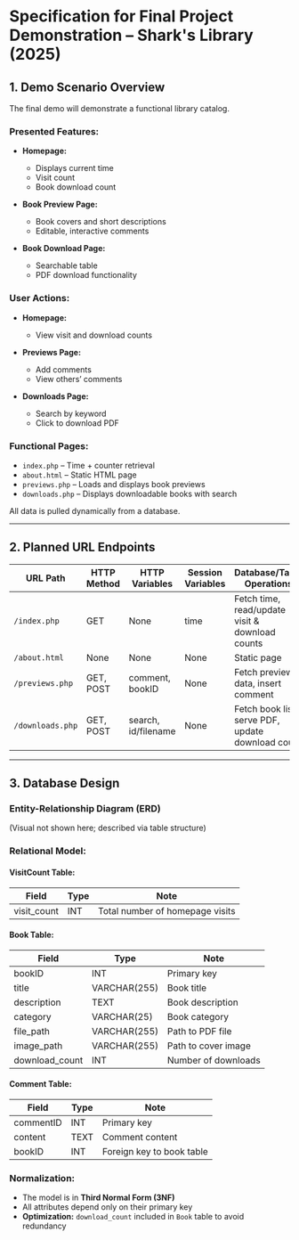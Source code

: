 # Specification for Final Project Demonstration – Shark's Library (2025)

## 1. Demo Scenario Overview

The final demo will demonstrate a functional library catalog.

### Presented Features:
- **Homepage:**  
  - Displays current time  
  - Visit count  
  - Book download count  

- **Book Preview Page:**  
  - Book covers and short descriptions  
  - Editable, interactive comments  

- **Book Download Page:**  
  - Searchable table  
  - PDF download functionality  

### User Actions:
- **Homepage:**  
  - View visit and download counts  

- **Previews Page:**  
  - Add comments  
  - View others’ comments  

- **Downloads Page:**  
  - Search by keyword  
  - Click to download PDF  

### Functional Pages:
- `index.php` – Time + counter retrieval  
- `about.html` – Static HTML page  
- `previews.php` – Loads and displays book previews  
- `downloads.php` – Displays downloadable books with search

All data is pulled dynamically from a database.

---

## 2. Planned URL Endpoints

| URL Path        | HTTP Method | HTTP Variables      | Session Variables | Database/Table Operations                           |
|------------------|--------------|----------------------|-------------------|-----------------------------------------------------|
| `/index.php`     | GET          | None                 | time              | Fetch time, read/update visit & download counts     |
| `/about.html`    | None         | None                 | None              | Static page                                         |
| `/previews.php`  | GET, POST    | comment, bookID      | None              | Fetch preview data, insert comment                 |
| `/downloads.php` | GET, POST    | search, id/filename  | None              | Fetch book list, serve PDF, update download count  |

---

## 3. Database Design

### Entity-Relationship Diagram (ERD)
(Visual not shown here; described via table structure)

### Relational Model:

#### VisitCount Table:
| Field        | Type | Note                             |
|--------------|------|----------------------------------|
| visit_count  | INT  | Total number of homepage visits  |

#### Book Table:
| Field           | Type         | Note                       |
|-----------------|--------------|----------------------------|
| bookID          | INT          | Primary key                |
| title           | VARCHAR(255) | Book title                 |
| description     | TEXT         | Book description           |
| category        | VARCHAR(25)  | Book category              |
| file_path       | VARCHAR(255) | Path to PDF file           |
| image_path      | VARCHAR(255) | Path to cover image        |
| download_count  | INT          | Number of downloads        |

#### Comment Table:
| Field       | Type | Note                       |
|-------------|------|----------------------------|
| commentID   | INT  | Primary key                |
| content     | TEXT | Comment content            |
| bookID      | INT  | Foreign key to book table  |

### Normalization:

- The model is in **Third Normal Form (3NF)**  
- All attributes depend only on their primary key  
- **Optimization:** `download_count` included in `Book` table to avoid redundancy
